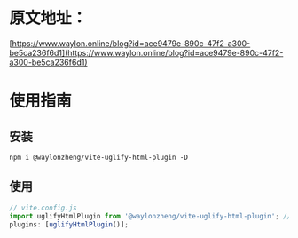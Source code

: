 # 原文地址： 
[https://www.waylon.online/blog?id=ace9479e-890c-47f2-a300-be5ca236f6d1](https://www.waylon.online/blog?id=ace9479e-890c-47f2-a300-be5ca236f6d1)

# 使用指南
## 安装
```
npm i @waylonzheng/vite-uglify-html-plugin -D
```
## 使用
```js
// vite.config.js
import uglifyHtmlPlugin from '@waylonzheng/vite-uglify-html-plugin'; // 这里我已经发npm包了，直接引
plugins: [uglifyHtmlPlugin()];
```